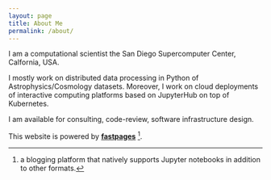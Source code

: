 ```yaml
---
layout: page
title: About Me
permalink: /about/
---
```


I am a computational scientist the San Diego Supercomputer Center, Calfornia, USA.

I mostly work on distributed data processing in Python of Astrophysics/Cosmology datasets.
Moreover, I work on cloud deployments of interactive computing platforms based on
JupyterHub on top of Kubernetes.

I am available for consulting, code-review, software infrastructure design.

This website is powered by **[fastpages](https://github.com/fastai/fastpages)** [^1].

[^1]:a blogging platform that natively supports Jupyter notebooks in addition to other formats.
